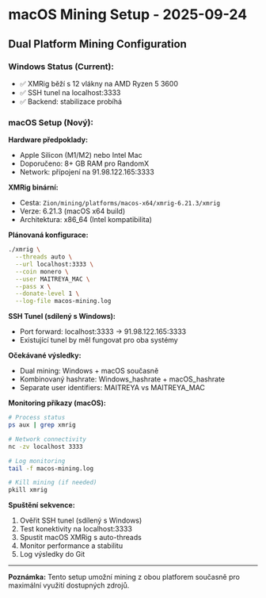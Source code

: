 # macOS Mining Setup - 2025-09-24

## Dual Platform Mining Configuration

### Windows Status (Current):
- ✅ XMRig běží s 12 vlákny na AMD Ryzen 5 3600
- ✅ SSH tunel na localhost:3333
- ✅ Backend: stabilizace probíhá

### macOS Setup (Nový):

**Hardware předpoklady:**
- Apple Silicon (M1/M2) nebo Intel Mac
- Doporučeno: 8+ GB RAM pro RandomX
- Network: přípojení na 91.98.122.165:3333

**XMRig binární:**
- Cesta: `Zion/mining/platforms/macos-x64/xmrig-6.21.3/xmrig`
- Verze: 6.21.3 (macOS x64 build)
- Architektura: x86_64 (Intel kompatibilita)

**Plánovaná konfigurace:**
```bash
./xmrig \
  --threads auto \
  --url localhost:3333 \
  --coin monero \
  --user MAITREYA_MAC \
  --pass x \
  --donate-level 1 \
  --log-file macos-mining.log
```

**SSH Tunel (sdílený s Windows):**
- Port forward: localhost:3333 → 91.98.122.165:3333
- Existující tunel by měl fungovat pro oba systémy

**Očekávané výsledky:**
- Dual mining: Windows + macOS současně
- Kombinovaný hashrate: Windows_hashrate + macOS_hashrate
- Separate user identifiers: MAITREYA vs MAITREYA_MAC

**Monitoring příkazy (macOS):**
```bash
# Process status
ps aux | grep xmrig

# Network connectivity
nc -zv localhost 3333

# Log monitoring
tail -f macos-mining.log

# Kill mining (if needed)
pkill xmrig
```

**Spuštění sekvence:**
1. Ověřit SSH tunel (sdílený s Windows)
2. Test konektivity na localhost:3333
3. Spustit macOS XMRig s auto-threads
4. Monitor performance a stabilitu
5. Log výsledky do Git

---
**Poznámka:** Tento setup umožní mining z obou platforem současně pro maximální využití dostupných zdrojů.